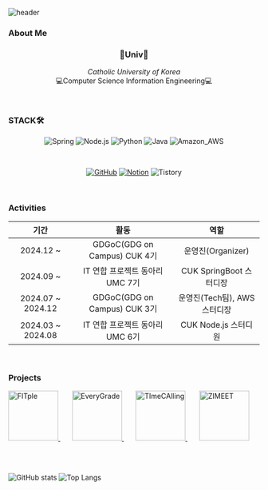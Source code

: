 ![header](https://capsule-render.vercel.app/api?type=slice&color=gradient&customColorList=3&height=75&text=✨&rotate=5&fontSize=45&fontAlign=93&fontAlignY=35&desc=SEOYEONEE&descAlign=83&descAlignY=40)

### About Me

<h3 align="center">🏫Univ🏫</h3>
<p align="center">
  <i>Catholic University of Korea</i>
  <br/>
  💻Computer Science Information Engineering💻
</p>

<br/>

### STACK🛠️

<div align=center>

![Spring](https://img.shields.io/badge/Spring-6DB33F?style=for-the-badge&logo=spring&logoColor=white)
![Node.js](https://img.shields.io/badge/Node.js-43853D?style=for-the-badge&logo=node.js&logoColor=white)
![Python](https://img.shields.io/badge/Python-3776AB?style=for-the-badge&logo=python&logoColor=white)
![Java](https://img.shields.io/badge/Java-ED8B00?style=for-the-badge&logo=openjdk&logoColor=white)
![Amazon_AWS](https://img.shields.io/badge/Amazon_AWS-232F3E?style=for-the-badge&logo=amazon-aws&logoColor=white)

<br/>

[![GitHub](https://img.shields.io/badge/GitHub-100000?style=for-the-badge&logo=github&logoColor=white)](https://github.com/seoyeoneel02)
[![Notion](https://img.shields.io/badge/Notion-F3F3F3?style=for-the-badge&logo=notion&logoColor=black)](https://seoyeoneel02.notion.site/Liv-15e831dfd7774b29971c20756e1dd75a?pvs=4)
![Tistory](https://img.shields.io/badge/Tistory-FF5A4A?style=for-the-badge&logo=tistory&logoColor=white)

</div>

<br/>

### Activities

<div align=center>

|기간|활동|역할|
|:-:|:-:|:-:|
|2024.12 ~ |GDGoC(GDG on Campus) CUK 4기|운영진(Organizer)|
|2024.09 ~ |IT 연합 프로젝트 동아리 UMC 7기|CUK SpringBoot 스터디장|
|2024.07 ~ 2024.12|GDGoC(GDG on Campus) CUK 3기|운영진(Tech팀), AWS 스터디장|
|2024.03 ~ 2024.08|IT 연합 프로젝트 동아리 UMC 6기|CUK Node.js 스터디원|

</div>

<br/>

### Projects

<a href="https://github.com/UMC-FITple/Backend">
    <img src="https://github.com/user-attachments/assets/58079ebd-7428-4fb0-9211-75c568600e48" alt="FITple" width="100" height="100">
</a>&nbsp;&nbsp;&nbsp;&nbsp;&nbsp;
<a href="https://github.com/catholichak2024/cathak_Backend">
    <img src="https://github.com/user-attachments/assets/827a256a-97f5-4c1c-805d-655a4804d97a" alt="EveryGrade" width="100" height="100">
</a>&nbsp;&nbsp;&nbsp;&nbsp;&nbsp;
<a href="https://github.com/TImeCAlling/TImeCAlling_BE">
    <img src="https://github.com/user-attachments/assets/bd91b7bd-d57e-4e79-8c2f-b3b2609bb225" alt="TImeCAlling" width="100" height="100">
</a>&nbsp;&nbsp;&nbsp;&nbsp;&nbsp;
<a href="https://github.com/GDG-ZIMEET/ZIMEET-backend">
    <img src="https://github.com/user-attachments/assets/9c9a7da8-1c3d-475c-aff9-647249162719" alt="ZIMEET" width="100" height="100">
</a>

<br><br>

![GitHub stats](https://github-readme-stats.vercel.app/api?username=seoyeoneel02)
![Top Langs](https://github-readme-stats.vercel.app/api/top-langs/?username=seoyeoneel02)
